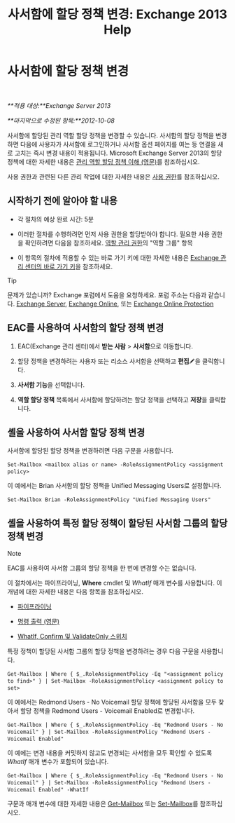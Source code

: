 ﻿---
title: '사서함에 할당 정책 변경: Exchange 2013 Help'
TOCTitle: 사서함에 할당 정책 변경
ms:assetid: 011690a5-233a-4c03-8842-92276f899a89
ms:mtpsurl: https://technet.microsoft.com/ko-kr/library/Dd638076(v=EXCHG.150)
ms:contentKeyID: 50482375
ms.date: 05/22/2018
mtps_version: v=EXCHG.150
ms.translationtype: MT
---

# 사서함에 할당 정책 변경

 

_**적용 대상:**Exchange Server 2013_

_**마지막으로 수정된 항목:**2012-10-08_

사서함에 할당된 관리 역할 할당 정책을 변경할 수 있습니다. 사서함의 할당 정책을 변경하면 다음에 사용자가 사서함에 로그인하거나 사서함 옵션 페이지를 여는 등 연결을 새로 고치는 즉시 변경 내용이 적용됩니다. Microsoft Exchange Server 2013의 할당 정책에 대한 자세한 내용은 [관리 역할 할당 정책 이해 (영문)](understanding-management-role-assignment-policies-exchange-2013-help.md)를 참조하십시오.

사용 권한과 관련된 다른 관리 작업에 대한 자세한 내용은 [사용 권한](permissions-exchange-2013-help.md)를 참조하십시오.

## 시작하기 전에 알아야 할 내용

  - 각 절차의 예상 완료 시간: 5분

  - 이러한 절차를 수행하려면 먼저 사용 권한을 할당받아야 합니다. 필요한 사용 권한을 확인하려면 다음을 참조하세요. [역할 관리 권한](role-management-permissions-exchange-2013-help.md)의 "역할 그룹" 항목

  - 이 항목의 절차에 적용할 수 있는 바로 가기 키에 대한 자세한 내용은 [Exchange 관리 센터의 바로 가기 키](keyboard-shortcuts-in-the-exchange-admin-center-exchange-online-protection-help.md)을 참조하세요.


> [!TIP]
> 문제가 있습니까? Exchange 포럼에서 도움을 요청하세요. 포럼 주소는 다음과 같습니다. <A href="https://go.microsoft.com/fwlink/p/?linkid=60612">Exchange Server</A>, <A href="https://go.microsoft.com/fwlink/p/?linkid=267542">Exchange Online</A>, 또는 <A href="https://go.microsoft.com/fwlink/p/?linkid=285351">Exchange Online Protection</A>



## EAC를 사용하여 사서함의 할당 정책 변경

1.  EAC(Exchange 관리 센터)에서 **받는 사람** \> **사서함**으로 이동합니다.

2.  할당 정책을 변경하려는 사용자 또는 리소스 사서함을 선택하고 **편집**![편집 아이콘](images/JJ218640.6f53ccb2-1f13-4c02-bea0-30690e6ea71d(EXCHG.150).gif "편집 아이콘")을 클릭합니다.

3.  **사서함 기능**을 선택합니다.

4.  **역할 할당 정책** 목록에서 사서함에 할당하려는 할당 정책을 선택하고 **저장**을 클릭합니다.

## 셸을 사용하여 사서함 할당 정책 변경

사서함에 할당된 할당 정책을 변경하려면 다음 구문을 사용합니다.

    Set-Mailbox <mailbox alias or name> -RoleAssignmentPolicy <assignment policy>

이 예에서는 Brian 사서함의 할당 정책을 Unified Messaging Users로 설정합니다.

    Set-Mailbox Brian -RoleAssignmentPolicy "Unified Messaging Users"

## 셸을 사용하여 특정 할당 정책이 할당된 사서함 그룹의 할당 정책 변경


> [!NOTE]
> EAC를 사용하여 사서함 그룹의 할당 정책을 한 번에 변경할 수는 없습니다.



이 절차에서는 파이프라이닝, **Where** cmdlet 및 *WhatIf* 매개 변수를 사용합니다. 이 개념에 대한 자세한 내용은 다음 항목을 참조하십시오.

  - [파이프라이닝](https://technet.microsoft.com/ko-kr/library/aa998260\(v=exchg.150\))

  - [명령 출력 (영문)](working-with-command-output-exchange-2013-help.md)

  - [WhatIf, Confirm 및 ValidateOnly 스위치](whatif-confirm-and-validateonly-switches-exchange-2013-help.md)

특정 정책이 할당된 사서함 그룹의 할당 정책을 변경하려는 경우 다음 구문을 사용합니다.

    Get-Mailbox | Where { $_.RoleAssignmentPolicy -Eq "<assignment policy to find>" } | Set-Mailbox -RoleAssignmentPolicy <assignment policy to set>

이 예에서는 Redmond Users - No Voicemail 할당 정책에 할당된 사서함을 모두 찾아서 할당 정책을 Redmond Users - Voicemail Enabled로 변경합니다.

    Get-Mailbox | Where { $_.RoleAssignmentPolicy -Eq "Redmond Users - No Voicemail" } | Set-Mailbox -RoleAssignmentPolicy "Redmond Users - Voicemail Enabled"

이 예에는 변경 내용을 커밋하지 않고도 변경되는 사서함을 모두 확인할 수 있도록 *WhatIf* 매개 변수가 포함되어 있습니다.

    Get-Mailbox | Where { $_.RoleAssignmentPolicy -Eq "Redmond Users - No Voicemail" } | Set-Mailbox -RoleAssignmentPolicy "Redmond Users - Voicemail Enabled" -WhatIf

구문과 매개 변수에 대한 자세한 내용은 [Get-Mailbox](https://technet.microsoft.com/ko-kr/library/bb123685\(v=exchg.150\)) 또는 [Set-Mailbox](https://technet.microsoft.com/ko-kr/library/bb123981\(v=exchg.150\))를 참조하십시오.

